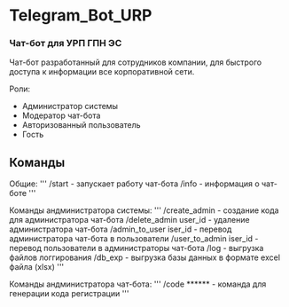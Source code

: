 # Telegram_Bot_URP
### Чат-бот для УРП ГПН ЭС

Чат-бот разработанный для сотрудников компании, для быстрого доступа к информации все корпоративной сети.

Роли:
- Администратор системы
- Модератор чат-бота
- Авторизованный пользователь
- Гость

## Команды
Общие:
'''
/start - запускает работу чат-бота
/info - информация о чат-боте
'''

Команды андминистратора системы:
'''
/create_admin - создание кода для администратора чат-бота
/delete_admin user_id - удаление администратора чат-бота
/admin_to_user iser_id - перевод администратора чат-бота в пользователи
/user_to_admin iser_id - перевод пользователи в администраторы чат-бота
/log - выгрузка файлов логгирования
/db_exp - выгрузка базы данных в формате excel файла (xlsx)
'''

Команды андминистратора чат-бота:
'''
/code ****** - команда для генерации кода регистрации
'''
